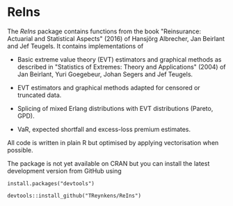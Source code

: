 <!-- README.md is generated from README.Rmd. Please edit that file -->
ReIns
=====

The *ReIns* package contains functions from the book "Reinsurance: Actuarial and Statistical Aspects" (2016) of Hansjörg Albrecher, Jan Beirlant and Jef Teugels. It contains implementations of

-   Basic extreme value theory (EVT) estimators and graphical methods as described in "Statistics of Extremes: Theory and Applications" (2004) of Jan Beirlant, Yuri Goegebeur, Johan Segers and Jef Teugels.

-   EVT estimators and graphical methods adapted for censored or truncated data.

-   Splicing of mixed Erlang distributions with EVT distributions (Pareto, GPD).

-   VaR, expected shortfall and excess-loss premium estimates.

All code is written in plain R but optimised by applying vectorisation when possible.

The package is not yet available on CRAN but you can install the latest development version from GitHub using

    install.packages("devtools")

    devtools::install_github("TReynkens/ReIns")
